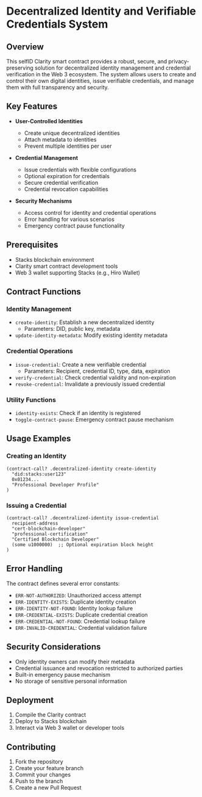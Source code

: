 # Decentralized Identity and Verifiable Credentials System

## Overview

This selfID Clarity smart contract provides a robust, secure, and privacy-preserving solution for decentralized identity management and credential verification in the Web 3 ecosystem. The system allows users to create and control their own digital identities, issue verifiable credentials, and manage them with full transparency and security.

## Key Features

- **User-Controlled Identities**
  - Create unique decentralized identities
  - Attach metadata to identities
  - Prevent multiple identities per user

- **Credential Management**
  - Issue credentials with flexible configurations
  - Optional expiration for credentials
  - Secure credential verification
  - Credential revocation capabilities

- **Security Mechanisms**
  - Access control for identity and credential operations
  - Error handling for various scenarios
  - Emergency contract pause functionality

## Prerequisites

- Stacks blockchain environment
- Clarity smart contract development tools
- Web 3 wallet supporting Stacks (e.g., Hiro Wallet)

## Contract Functions

### Identity Management
- `create-identity`: Establish a new decentralized identity
  - Parameters: DID, public key, metadata
- `update-identity-metadata`: Modify existing identity metadata

### Credential Operations
- `issue-credential`: Create a new verifiable credential
  - Parameters: Recipient, credential ID, type, data, expiration
- `verify-credential`: Check credential validity and non-expiration
- `revoke-credential`: Invalidate a previously issued credential

### Utility Functions
- `identity-exists`: Check if an identity is registered
- `toggle-contract-pause`: Emergency contract pause mechanism

## Usage Examples

### Creating an Identity
```clarity
(contract-call? .decentralized-identity create-identity 
  "did:stacks:user123" 
  0x01234... 
  "Professional Developer Profile"
)
```

### Issuing a Credential
```clarity
(contract-call? .decentralized-identity issue-credential
  recipient-address
  "cert-blockchain-developer"
  "professional-certification"
  "Certified Blockchain Developer"
  (some u1000000)  ;; Optional expiration block height
)
```

## Error Handling

The contract defines several error constants:
- `ERR-NOT-AUTHORIZED`: Unauthorized access attempt
- `ERR-IDENTITY-EXISTS`: Duplicate identity creation
- `ERR-IDENTITY-NOT-FOUND`: Identity lookup failure
- `ERR-CREDENTIAL-EXISTS`: Duplicate credential creation
- `ERR-CREDENTIAL-NOT-FOUND`: Credential lookup failure
- `ERR-INVALID-CREDENTIAL`: Credential validation failure

## Security Considerations

- Only identity owners can modify their metadata
- Credential issuance and revocation restricted to authorized parties
- Built-in emergency pause mechanism
- No storage of sensitive personal information

## Deployment

1. Compile the Clarity contract
2. Deploy to Stacks blockchain
3. Interact via Web 3 wallet or developer tools

## Contributing

1. Fork the repository
2. Create your feature branch
3. Commit your changes
4. Push to the branch
5. Create a new Pull Request